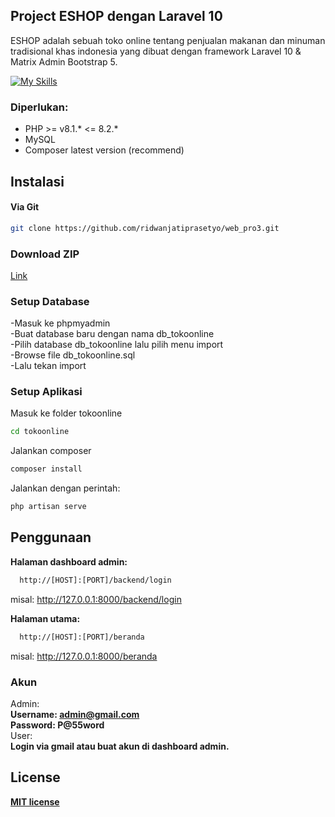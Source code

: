 ## Project ESHOP dengan Laravel 10

ESHOP adalah sebuah toko online tentang penjualan makanan dan minuman tradisional khas indonesia yang dibuat dengan framework Laravel 10 & Matrix Admin Bootstrap 5.

[![My Skills](https://skillicons.dev/icons?i=php,laravel,html,css,js)](https://skillicons.dev)
### Diperlukan:
- PHP >= v8.1.* <= 8.2.* 
- MySQL
- Composer latest version (recommend)  
## Instalasi
#### Via Git
```bash
git clone https://github.com/ridwanjatiprasetyo/web_pro3.git
```

### Download ZIP
[Link](https://github.com/ridwanjatiprasetyo/web_pro3/archive/refs/heads/master.zip)

### Setup Database
-Masuk ke phpmyadmin\
-Buat database baru dengan nama db_tokoonline\
-Pilih database db_tokoonline lalu pilih menu import\
-Browse file db_tokoonline.sql\
-Lalu tekan import

### Setup Aplikasi
Masuk ke folder tokoonline 
```bash
cd tokoonline
```

Jalankan composer
```bash
composer install
```

Jalankan dengan perintah:
```bash
php artisan serve
```

## Penggunaan
<b>Halaman dashboard admin:</b>
```bash
  http://[HOST]:[PORT]/backend/login
```
misal: http://127.0.0.1:8000/backend/login

<b>Halaman utama:</b>
```bash
  http://[HOST]:[PORT]/beranda
```
misal: http://127.0.0.1:8000/beranda

### Akun
Admin:\
<b> Username: admin@gmail.com\
Password: P@55word </b>\
User:\
<b> Login via gmail atau buat akun di dashboard admin.

## License

[MIT license](https://opensource.org/licenses/MIT)
